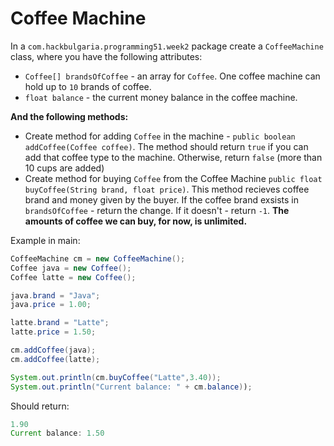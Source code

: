 # Coffee Machine

In a `com.hackbulgaria.programming51.week2` package create a `CoffeeMachine` class, where you have the following attributes:

* `Coffee[] brandsOfCoffee` - an array for `Coffee`. One coffee machine can hold up to `10` brands of coffee.
* `float balance` - the current money balance in the coffee machine.


**And the following methods:**

* Create method for adding `Coffee` in the machine - `public boolean addCoffee(Coffee coffee)`. The method should return `true` if you can add that coffee type to the machine. Otherwise, return `false` (more than 10 cups are added)
* Create method for buying `Coffee` from the Coffee Machine `public float buyCoffee(String brand, float price)`. This method recieves coffee brand and money given by the buyer. If the coffee brand exsists in `brandsOfCoffee` - return the change. If it doesn't - return `-1`. **The amounts of coffee we can buy, for now, is unlimited.**

Example in main:

```java
CoffeeMachine cm = new CoffeeMachine();
Coffee java = new Coffee();
Coffee latte = new Coffee();

java.brand = "Java";
java.price = 1.00;

latte.brand = "Latte";
latte.price = 1.50;

cm.addCoffee(java);
cm.addCoffee(latte);

System.out.println(cm.buyCoffee("Latte",3.40));
System.out.println("Current balance: " + cm.balance));
```

Should return:

```java
1.90
Current balance: 1.50
```
